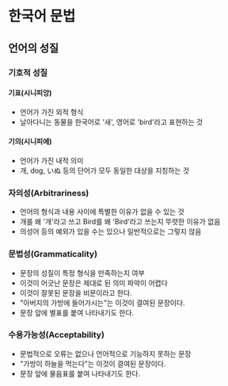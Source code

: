 # 한국어 문법

## 언어의 성질

### 기호적 성질

#### 기표(시니피앙)

- 언어가 가진 외적 형식
- 날아다니는 동물을 한국어로 '새', 영어로 'bird'라고 표현하는 것

#### 기의(시니피에)

* 언어가 가진 내적 의미
* 개, dog, いぬ 등의 단어가 모두 동일한 대상을 지칭하는 것

### 자의성(Arbitrariness)

* 언어의 형식과 내용 사이에 특별한 이유가 없을 수 있는 것
* 개를 왜 '개'라고 쓰고 Bird를 왜 'Bird'라고 쓰는지 뚜렷한 이유가 없음
* 의성어 등의 예외가 있을 수는 있으나 일반적으로는 그렇지 않음

### 문법성(Grammaticality)

* 문장의 성질이 특정 형식을 만족하는지 여부
* 이것이 어긋난 문장은 제대로 된 의미 파악이 어렵다
* 이것이 잘못된 문장을 비문이라고 한다.
* "아버지의 가방에 들어가시는"는 이것이 결여된 문장이다.
* 문장 앞에 별표를 붙여 나타내기도 한다.

### 수용가능성(Acceptability)

* 문법적으로 오류는 없으나 언어적으로 기능하지 못하는 문장
* "가방이 하늘을 먹는다"는 이것이 결여된 문장이다.
* 문장 앞에 물음표를 붙여 나타내기도 한다.